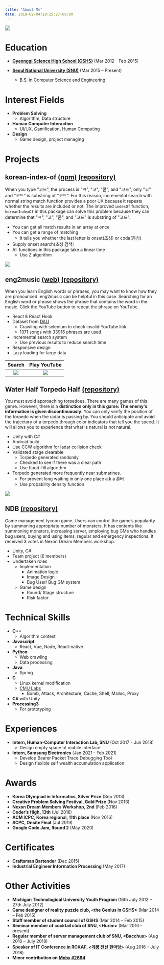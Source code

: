 ```yaml
---
title: "About Me"
date: 2019-02-04T10:25:27+09:00
---
```


![](/images/about_me/my.jpg#center50)

# Education

 - [**Gyeonggi Science High School (GSHS)**](https://www.gs.hs.kr/) <sm>(Mar 2012 - Feb 2015)</sm>

 - [**Seoul National University (SNU)**](http://www.snu.ac.kr) <sm>(Mar 2015 – Present)</sm>
    - B.S. in Computer Science and Engineering

# Interest Fields

 - **Problem Solving**
    - Algorithm, Data structure
 -  **Human Computer Interaction**
     - UI/UX, Gamification, Human Computing
 - **Design**
    - Game design, project managing

# Projects

## korean-index-of [(npm)](https://www.npmjs.com/package/korean-index-of) [(repository)](https://github.com/ialy1595/korean-index-of)

When you type "코드", the process is "ㅋ", "코", "콛", and "코드", only "코" and "코드" is substring of "코드". For this reason, incremental search with normal string match function provides a poor UX because it repeats whether the results are included or not. The improved `indexOf` function, `koreanIndexOf` in this package can solve this problem because they can determine that "ㅋ", "코", "콛", and "코드" is substring of "코드".

 - You can get all match results in an array at once
 - You can get a range of matching
   - It tells you whether the last letter is onset(초성) or coda(종성)
 - Supply onset search(초성 검색)
 - All functions in this package take a linear time
   - Use Z algorithm

![](/images/about_me/kor_demo1.gif#center100)

## eng2music [(web)](http://ialy1595.me/eng2music/) [(repository)](https://github.com/ialy1595/eng2music)

When you learn English words or phrases, you may want to know how they are pronounced. eng2music can be helpful in this case. Searching for an English word or phrase shows the phrase that contains the word in the music. Click the YouTube button to repeat the phrase on YouTube.

 - React & React Hook
 - Dataset from [DALI](https://github.com/gabolsgabs/DALI)
    - Crawling with selenium to check invalid YouTube link.
    - 1071 songs with 33916 phrases are used
 - Incremental search system
   - Use previous results to reduce search time
 - Responsive design
 - Lazy loading for large data

Search | Play YouTube
:-:|:-:
![](/images/about_me/e2m0.png) | ![](/images/about_me/e2m1.png)

## Water Half Torpedo Half [(repository)](https://github.com/ialy1595/Water-Half-Torpedo-Half)

You must avoid approaching torpedoes. There are many games of this genre. However, there is a **distinction only in this game: The enemy's information is given discontinuously**. You can only verify the position of the torpedo when the radar is passing by. You should anticipate and avoid the trajectory of a torpedo through color indicators that tell you the speed. It will allows you to experience that what is natural is not natural.

 - Unity with C#
 - Android build
 - Use CCW algorithm for ladar collision check
 - Validated stage clearable
    - Torpedo generated randomly
    - Checked to see if there was a clear path
    - Use flood-fill algorithm
 - Torpedo generated more frequently near submarines.
    - For prevent long waiting in only one place a.k.a 존버
    - Use probability density function

![](/images/about_me/torpedo_demo1.gif#center30)

## NDB [(repository)](https://github.com/ialy1595/NDB.git)

Game management tycoon game. Users can control the game’s popularity by summoning appropriate number of monsters. It has contents like summoning monsters, increasing server, employing bug GMs who handles bug users, buying and using items, regular and emergency inspections. It received 3 votes in Nexon Dream Members workshop.

 - Unity, C#
 - Team project (6 members)
 - Undertaken roles
    - Implementation
        - Animation logic
        - Image Design
        - Bug User/ Bug GM system
    - Game design
        - Round/ Stage structure
        - Risk factor

# Technical Skills

 - **C++**
   - Algorithm contest
 - **Javascript**
   - React, Vue, Node, React-native
 - **Python**
    - Web crawling
    - Data processing
 - **Java**
    - Spring
 - **C**
    - Linux kernel modification
    - [CMU Labs](http://csapp.cs.cmu.edu/3e/labs.html)
      - Bomb, Attack, Architecture, Cache, Shell, Malloc, Proxy
 - **C#** with Unity
 - **Processing3**
    - For prototyping

# Experiences

 - **Intern, Human-Computer Interaction Lab, SNU** <sm>(Oct 2017 - Jun 2018)</sm>
    - Design empty space of mobile interface
 - **Intern, Samsung Electronics** <sm>(Jan 2021 - Feb 2021)</sm>
    - Develop Bearer Packet Trace Debugging Tool
    - Design flexible self wealth accumulation application

# Awards

 - **Korea Olympiad in Informatics, Silver Prize** <sm>(Sep 2013)</sm>
 - **Creative Problem Solving Festival, Gold Prize** <sm>(Nov 2013)</sm>
 - **Nexon Dream Members Workshop, 2nd** <sm>(Feb 2016)</sm>
 - **Coder’s High, 13th** <sm>(Jul 2016)</sm>
 - **ACM ICPC, Korea regional, 11th place** <sm>(Nov 2016)</sm>
 - **SCPC, Onsite Final** <sm>(Jul 2019)</sm>
 - **Google Code Jam, Round 2** <sm>(May 2020)</sm>


# Certificates

 - **Craftsman Bartender** <sm>(Dec 2015)</sm>
 - **Industrial Engineer Information Processing** <sm>(May 2017)</sm>
 
# Other Activities

 - **Michigan Technological University Youth Program** <sm>(16th July 2012 – 27th July 2012)</sm>
 - **Game designer of reality puzzle club, \<the Genius in GSHS\>** <sm>(Mar 2014 – Feb 2015)</sm>
 - **Staff member of student council of GSHS** <sm>(Mar 2014 – Feb 2015)</sm>
 - **Seminar member of cocktail club of SNU, \<Hurim\>** <sm>(Mar 2016 – present)</sm>
 - **Regular member of server management club of SNU, \<Bacchus\>** <sm>(Aug 2016 – July 2018)</sm>
 - **Speaker of IT Conference in ROKAF, [\<계룡 전산 한마당\>](http://www.sportsseoul.com/news/read/777410)** <sm>(Aug 2016 – July 2018)</sm>
 - **Minor contribution on [Mobx](https://mobx.js.org/README.html) [#2684](https://github.com/mobxjs/mobx/commit/5e2e7e7e8e02538fca8f83670a01d6c0a73f1f53)**
